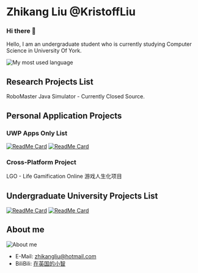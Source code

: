 # Zhikang Liu @KristoffLiu
### Hi there 👋
Hello, I am an undergraduate student who is currently studying Computer Science in University Of York.

![My most used language](https://github-readme-stats.vercel.app/api/top-langs/?username=KristoffLiu&layout=compact)

## Research Projects List
RoboMaster Java Simulator - Currently Closed Source.

## Personal Application Projects
### UWP Apps Only List
[![ReadMe Card](https://github-readme-stats.vercel.app/api/pin/?username=KristoffLiu&repo=Lepton-Dictionary)](https://github.com/KristoffLiu/Lepton-Dictionary)
[![ReadMe Card](https://github-readme-stats.vercel.app/api/pin/?username=KristoffLiu&repo=Lepton-Browser)](https://github.com/KristoffLiu/Lepton-Browser)

### Cross-Platform Project
LGO - Life Gamification Online 游戏人生化项目

## Undergraduate University Projects List
[![ReadMe Card](https://github-readme-stats.vercel.app/api/pin/?username=KristoffLiu&repo=YorkCSSolution)](https://github.com/KristoffLiu/YorkCSSolution)
[![ReadMe Card](https://github-readme-stats.vercel.app/api/pin/?username=KristoffLiu&repo=ENG1Team23)](https://github.com/KristoffLiu/ENG1Team23)

## About me

![About me](https://github-readme-stats.vercel.app/api?username=KristoffLiu&show_icons=true)

- E-Mail: [zhikangliu@hotmail.com](mailto:zhikangliu@hotmail.com)
- BiliBili: [在英国的小智](https://space.bilibili.com/30742200)
<!-- - Personal site: [无](无) -->
<!-- - Blogs: [Blog site](https://blog.richasy.cn) -->


<!--
**KristoffLiu/KristoffLiu** is a ✨ _special_ ✨ repository because its `README.md` (this file) appears on your GitHub profile.

Here are some ideas to get you started:

- 🔭 I’m currently working on ...
- 🌱 I’m currently learning ...
- 👯 I’m looking to collaborate on ...
- 🤔 I’m looking for help with ...
- 💬 Ask me about ...
- 📫 How to reach me: ...
- 😄 Pronouns: ...
- ⚡ Fun fact: ...
-->
